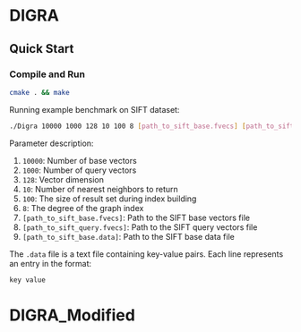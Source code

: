 # DIGRA

## Quick Start

### Compile and Run

```bash
cmake . && make
```

Running example benchmark on SIFT dataset:
```bash
./Digra 10000 1000 128 10 100 8 [path_to_sift_base.fvecs] [path_to_sift_query.fvecs] [path_to_sift_base.data]
```

Parameter description:

1. `10000`: Number of base vectors
2. `1000`: Number of query vectors
3. `128`: Vector dimension
4. `10`: Number of nearest neighbors to return
5. `100`: The size of result set during index building
6. `8`: The degree of the graph index 
7. `[path_to_sift_base.fvecs]`: Path to the SIFT base vectors file
8. `[path_to_sift_query.fvecs]`: Path to the SIFT query vectors file
9. `[path_to_sift_base.data]`: Path to the SIFT base data file

The `.data` file is a text file containing key-value pairs. Each line represents an entry in the format:

```
key value
```
# DIGRA_Modified
